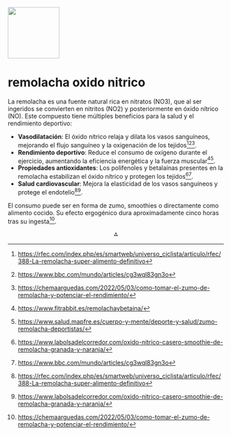 <img src="https://r2cdn.perplexity.ai/pplx-full-logo-primary-dark%402x.png" class="logo" width="120"/>

# remolacha oxido nitrico

La remolacha es una fuente natural rica en nitratos (NO3), que al ser ingeridos se convierten en nitritos (NO2) y posteriormente en óxido nítrico (NO). Este compuesto tiene múltiples beneficios para la salud y el rendimiento deportivo:

- **Vasodilatación**: El óxido nítrico relaja y dilata los vasos sanguíneos, mejorando el flujo sanguíneo y la oxigenación de los tejidos[^1][^3][^7].
- **Rendimiento deportivo**: Reduce el consumo de oxígeno durante el ejercicio, aumentando la eficiencia energética y la fuerza muscular[^4][^5].
- **Propiedades antioxidantes**: Los polifenoles y betalaínas presentes en la remolacha estabilizan el óxido nítrico y protegen los tejidos[^2][^3].
- **Salud cardiovascular**: Mejora la elasticidad de los vasos sanguíneos y protege el endotelio[^1][^2].

El consumo puede ser en forma de zumo, smoothies o directamente como alimento cocido. Su efecto ergogénico dura aproximadamente cinco horas tras su ingesta[^7].

<div style="text-align: center">⁂</div>

[^1]: https://rfec.com/index.php/es/smartweb/universo_ciclista/articulo/rfec/388-La-remolacha-super-alimento-definitivo

[^2]: https://www.labolsadelcorredor.com/oxido-nitrico-casero-smoothie-de-remolacha-granada-y-naranja/

[^3]: https://www.bbc.com/mundo/articles/cg3wql83gn3o

[^4]: https://www.fitrabbit.es/remolachaybetaina/

[^5]: https://www.salud.mapfre.es/cuerpo-y-mente/deporte-y-salud/zumo-remolacha-deportistas/

[^6]: https://www.pasoclave.com/zumo-remolacha-nitratos-rendimiento-escalada/

[^7]: https://chemaarguedas.com/2022/05/03/como-tomar-el-zumo-de-remolacha-y-potenciar-el-rendimiento/

[^8]: https://www.226ers.com/es/nitro-pro-remolacha-220536.html

